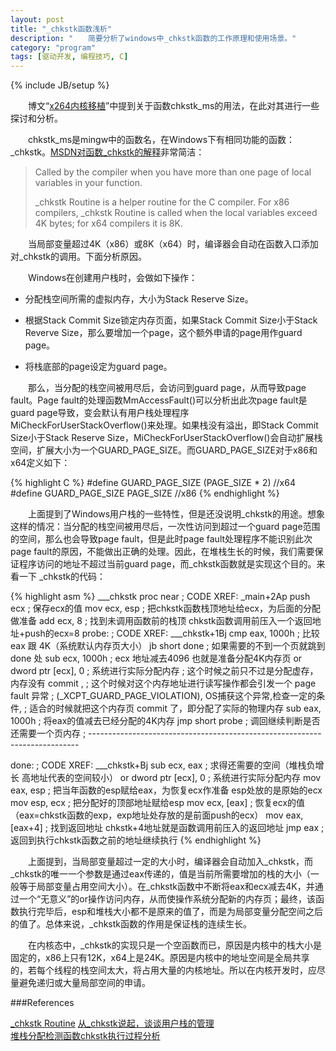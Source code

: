 ```yaml
---
layout: post
title: "_chkstk函数浅析"
description: "　　简要分析了windows中_chkstk函数的工作原理和使用场景。"
category: "program"
tags: [驱动开发, 编程技巧, C]
---
```

{% include JB/setup %}

　　博文“[x264内核移植](http://cration.rcstech.org/program/2014/01/06/x264-migrate-to-kernel/)”中提到关于函数chkstk_ms的用法，在此对其进行一些探讨和分析。

　　chkstk_ms是mingw中的函数名，在Windows下有相同功能的函数：_chkstk。[MSDN对函数_chkstk的解释](http://msdn.microsoft.com/en-us/library/ms648426(v=vs.85).aspx)非常简洁：

>    Called by the compiler when you have more than one page of local variables in your function.
>
>    _chkstk Routine is a helper routine for the C compiler. For x86 compilers, _chkstk Routine is called when the local variables exceed 4K bytes; for x64 compilers it is 8K.

　　当局部变量超过4K（x86）或8K（x64）时，编译器会自动在函数入口添加对_chkstk的调用。下面分析原因。

　　Windows在创建用户栈时，会做如下操作：

* 分配栈空间所需的虚拟内存，大小为Stack Reserve Size。

* 根据Stack Commit Size锁定内存页面，如果Stack Commit Size小于Stack Reverve Size，那么要增加一个page，这个额外申请的page用作guard page。

* 将栈底部的page设定为guard page。

　　那么，当分配的栈空间被用尽后，会访问到guard page，从而导致page fault。Page fault的处理函数MmAccessFault()可以分析出此次page fault是guard page导致，变会默认有用户栈处理程序MiCheckForUserStackOverflow()来处理。如果栈没有溢出，即Stack Commit Size小于Stack Reserve Size，MiCheckForUserStackOverflow()会自动扩展栈空间，扩展大小为一个GUARD_PAGE_SIZE。而GUARD_PAGE_SIZE对于x86和x64定义如下：

{% highlight C %}
#define GUARD_PAGE_SIZE (PAGE_SIZE * 2)     //x64
#define GUARD_PAGE_SIZE PAGE_SIZE           //x86
{% endhighlight %}

　　上面提到了Windows用户栈的一些特性，但是还没说明_chkstk的用途。想象这样的情况：当分配的栈空间被用尽后，一次性访问到超过一个guard page范围的空间，那么也会导致page fault，但是此时page fault处理程序不能识别此次page fault的原因，不能做出正确的处理。因此，在堆栈生长的时候，我们需要保证程序访问的地址不超过当前guard page，而_chkstk函数就是实现这个目的。来看一下 _chkstk的代码：

{% highlight asm %}
___chkstk       proc near                    ; CODE XREF: _main+2Ap
                push    ecx                  ; 保存ecx的值
                mov     ecx, esp             ; 把chkstk函数栈顶地址给ecx，为后面的分配做准备
                add     ecx, 8               ; 找到未调用函数前的栈顶 chkstk函数调用前压入一个返回地址+push的ecx=8
probe:                                       ; CODE XREF: ___chkstk+1Bj
                cmp     eax, 1000h           ; 比较 eax 跟 4K（系统默认内存页大小）
                jb      short done           ; 如果需要的不到一个页就跳到 done 处
                sub     ecx, 1000h           ; ecx 地址减去4096 也就是准备分配4K内存页
                or      dword ptr [ecx], 0   ; 系统进行实际分配内存
                                             ; 这个时候之前只不过是分配虚存，内存没有 commit ,
                                             ; 这个时候对这个内存地址进行读写操作都会引发一个 page fault 异常
                                             ; (_XCPT_GUARD_PAGE_VIOLATION), OS捕获这个异常,检查一定的条件,
                                             ; 适合的时候就把这个内存页 commit 了，即分配了实际的物理内存
                sub     eax, 1000h           ; 将eax的值减去已经分配的4K内存
                jmp     short probe          ; 调回继续判断是否还需要一个页内存
; ---------------------------------------------------------------------------

done:                                        ; CODE XREF: ___chkstk+Bj
                sub     ecx, eax             ; 求得还需要的空间（堆栈负增长 高地址代表的空间较小）
                or      dword ptr [ecx], 0   ; 系统进行实际分配内存
                mov     eax, esp             ; 把当年函数的esp赋给eax，为恢复ecx作准备 esp处放的是原始的ecx
                mov     esp, ecx             ; 把分配好的顶部地址赋给esp
                mov     ecx, [eax]           ; 恢复ecx的值（eax=chkstk函数的exp，exp地址处存放的是前面push的ecx）
                mov     eax, [eax+4]         ; 找到返回地址 chkstk+4地址就是函数调用前压入的返回地址
                jmp     eax                  ; 返回到执行chkstk函数之前的地址继续执行
{% endhighlight %}

　　上面提到，当局部变量超过一定的大小时，编译器会自动加入_chkstk，而_chkstk的唯一一个参数是通过eax传递的，值是当前所需要增加的栈的大小（一般等于局部变量占用空间大小）。在_chkstk函数中不断将eax和ecx减去4K，并通过一个“无意义”的or操作访问内存，从而使操作系统分配新的内存页；最终，该函数执行完毕后，esp和堆栈大小都不是原来的值了，而是为局部变量分配空间之后的值了。总体来说，_chkstk函数的作用是保证栈的连续生长。

　　在内核态中，_chkstk的实现只是一个空函数而已，原因是内核中的栈大小是固定的，x86上只有12K，x64上是24K。原因是内核中的地址空间是全局共享的，若每个线程的栈空间太大，将占用大量的内核地址。所以在内核开发时，应尽量避免递归或大量局部空间的申请。

###References

[_chkstk Routine](http://msdn.microsoft.com/en-us/library/ms648426(v=vs.85).aspx)  
[从_chkstk说起，谈谈用户栈的管理](http://blog.dynox.cn/?p=1044)  
[堆栈分配检测函数chkstk执行过程分析](http://bbs.pediy.com/showthread.php?t=147689)
